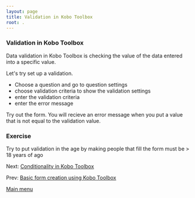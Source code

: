 ```yaml
---
layout: page
title: Validation in Kobo Toolbox
root: .
---
```


### Validation in Kobo Toolbox

Data validation in Kobo Toolbox is checking the value of the data entered into a specific value.

Let's try set up a validation.

- Choose a question and go to question settings
- choose validation criteria to show the validation settings
- enter the validation criteria
- enter the error message

Try out the form. You will recieve an error message when you put a value that is not equal to the validation value.

### Exercise

Try to put validation in the age by making people that fill the form must be > 18 years of ago

Next: [Conditionality in Kobo Toolbox](kobo-toolbox-04-conditionality.html)

Prev: [Basic form creation using Kobo Toolbox](kobo-toolbox-02-creation.html)



[Main menu](index.html)
